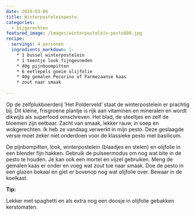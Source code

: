 ```yaml
---
date: 2020-03-06
title: Winterposteleinpesto
categories:
  - bijgerechten
featured_image: /images/winterpostelein-pesto800.jpg
recipe:
  servings: 4 personen
  ingredients_markdown: |-
    * 1 bussel winterpostelein
    * 1 teentje look fijngesneden
    * 40g pijnboompitten
    * 6 eetlepels goeie olijfolie
    * 40g gemalen Pecorino of Parmezaanse kaas
    * zout naar smaak   
---
```

Op de zelfplukboerderij ‘Het Polderveld’ staat de winterpostelein er prachtig bij.
Dit kleine, frisgroene plantje is rijk aan vitaminen en mineralen en wordt dikwijls als superfood omschreven.
Het blad, de steeltjes en zelf de bloemen zijn eetbaar.
Zacht van smaak, lekker rauw, in soep en wokgerechten.
Ik heb ze vandaag verwerkt in mijn pesto.
Deze geslaagde versie moet zeker niet onderdoen voor de klassieke pesto met basilicum.

<!--more-->

De pijnbompitten, look, winterpostelein (blaadjes en stelen) en olijfolie in een blender fijn hakken. Gebruik de pulseermodus om nog wat bite in de pesto te houden. Je kan ook een mortel en vijzel gebruiken.
Meng de gemalen kaas er onder en voeg wat zout toe naar smaak.
Doe de pesto in een glazen bokaal en giet er bovenop nog wat olijfolie over.
Bewaar in de koelkast.


<b>Tip: </b>

Lekker met spaghetti en als extra nog een doosje in olijfolie gebakken kerstomaten.


